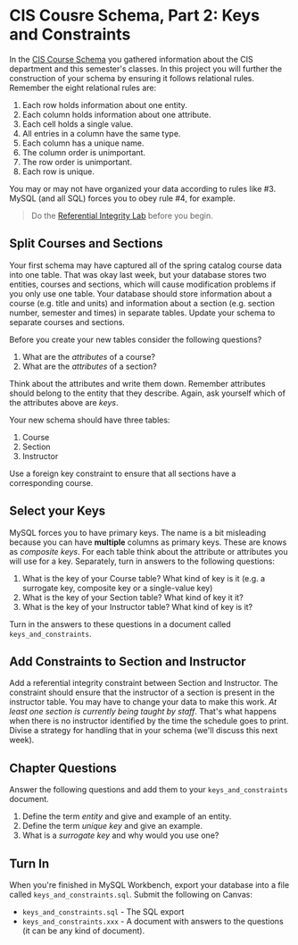 # CIS Cousre Schema, Part 2: Keys and Constraints 

In the [CIS Course Schema](cis_classes_schema.md) you gathered information about the CIS department and this semester's classes. In this project you will further the construction of your schema by ensuring it follows relational rules. Remember the eight relational rules are: 

  1. Each row holds information about one entity. 
  2. Each column holds information about one attribute. 
  3. Each cell holds a single value. 
  4. All entries in a column have the same type. 
  5. Each column has a unique name. 
  6. The column order is unimportant. 
  7. The row order is unimportant. 
  8. Each row is unique. 
  
You may or may not have organized your data according to rules like #3. MySQL (and all SQL) forces you to obey rule #4, for example.

> Do the [Referential Integrity Lab](../labs/referential_integrity.md) before you begin.
 
## Split Courses and Sections

Your first schema may have captured all of the spring catalog course data into one table. That was okay last week, but your database stores two entities, courses and sections, which will cause modification problems if you only use one table. Your database should store information about a course (e.g. title and units) and information about a section (e.g. section number, semester and times) in separate tables. Update your schema to separate courses and sections. 

Before you create your new tables consider the following questions? 

  1. What are the *attributes* of a course? 
  2. What are the *attributes* of a section? 
  
Think about the attributes and write them down. Remember attributes should belong to the entity that they describe. Again, ask yourself which of the attributes above are *keys*. 

Your new schema should have three tables: 

  1. Course
  2. Section
  3. Instructor
  
Use a foreign key constraint to ensure that all sections have a corresponding course. 

## Select your Keys

MySQL forces you to have primary keys. The name is a bit misleading because you can have **multiple** columns as primary keys. These are knows as *composite keys*. For each table think about the attribute or attributes you will use for a key. Separately, turn in answers to the following questions:

  1. What is the key of your Course table? What kind of key is it (e.g. a surrogate key, composite key or a single-value key)
  2. What is the key of your Section table? What kind of key it it? 
  3. What is the key of your Instructor table? What kind of key is it?
  
Turn in the answers to these questions in a document called `keys_and_constraints`.
  
## Add Constraints to Section and Instructor

Add a referential integrity constraint between Section and Instructor. The constraint should ensure that the instructor of a section is present in the instructor table. You may have to change your data to make this work. *At least one section is currently being taught by staff*. That's what happens when there is no instructor identified by the time the schedule goes to print. Divise a strategy for handling that in your schema (we'll discuss this next week).

## Chapter Questions 

Answer the following questions and add them to your `keys_and_constraints` document.

  1. Define the term *entity* and give and example of an entity. 
  2. Define the term *unique key* and give an example. 
  3. What is a *surrogate key* and why would you use one? 
  
## Turn In 

When you're finished in MySQL Workbench, export your database into a file called `keys_and_constraints.sql`. Submit the following on Canvas:

  * `keys_and_constraints.sql` - The SQL export 
  * `keys_and_constraints.xxx` - A document with answers to the questions (it can be any kind of document).
  